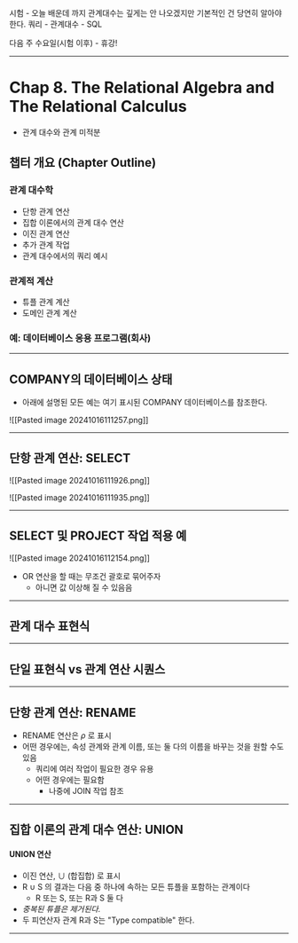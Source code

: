 시험 - 오늘 배운데 까지
관계대수는 깊게는 안 나오겠지만 기본적인 건 당연히 알아야 한다.
쿼리 - 관계대수 - SQL

다음 주 수요일(시험 이후) - 휴강!

---
# Chap 8. The Relational Algebra and The Relational Calculus
- 관계 대수와 관계 미적분

## 챕터 개요 (Chapter Outline)
### 관계 대수학
- 단항 관계 연산
- 집합 이론에서의 관계 대수 연산
- 이진 관계 연산
- 추가 관계 작업
- 관계 대수에서의 쿼리 예시

### 관계적 계산
- 튜플 관계 계산
- 도메인 관계 계산

### 예: 데이터베이스 응용 프로그램(회사)

---
## COMPANY의 데이터베이스 상태
- 아래에 설명된 모든 예는 여기 표시된 COMPANY 데이터베이스를 참조한다.

![[Pasted image 20241016111257.png]]

---
## 단항 관계 연산: SELECT

![[Pasted image 20241016111926.png]]

![[Pasted image 20241016111935.png]]

---
## SELECT 및 PROJECT 작업 적용 예

![[Pasted image 20241016112154.png]]

- OR 연산을 할 때는 무조건 괄호로 묶어주자
	- 아니면 값 이상해 질 수 있음음

---
## 관계 대수 표현식
---
## 단일 표현식 vs 관계 연산 시퀀스
---
## 단항 관계 연산: RENAME
- RENAME 연산은 $\rho$ 로 표시
- 어떤 경우에는, 속성 관계와 관계 이름, 또는 둘 다의 이름을 바꾸는 것을 원할 수도 있음
	- 쿼리에 여러 작업이 필요한 경우 유용
	- 어떤 경우에는 필요함
		- 나중에 JOIN 작업 참조
---
## 집합 이론의 관계 대수 연산: UNION
#### UNION 연산
- 이진 연산, $\cup$ (합집합) 로 표시 
- R $\cup$ S 의 결과는 다음 중 하나에 속하는 모든 튜플을 포함하는 관계이다
	- R 또는 S, 또는 R과 S 둘 다
- *중복된 튜플은 제거된다.*
- 두 피연산자 관계 R과 S는 "Type compatible" 한다.
---

